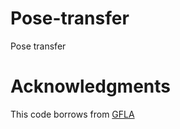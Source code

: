 # Pose-transfer
Pose transfer
# Acknowledgments
This code borrows from [GFLA](https://github.com/RenYurui/Global-Flow-Local-Attention) 
